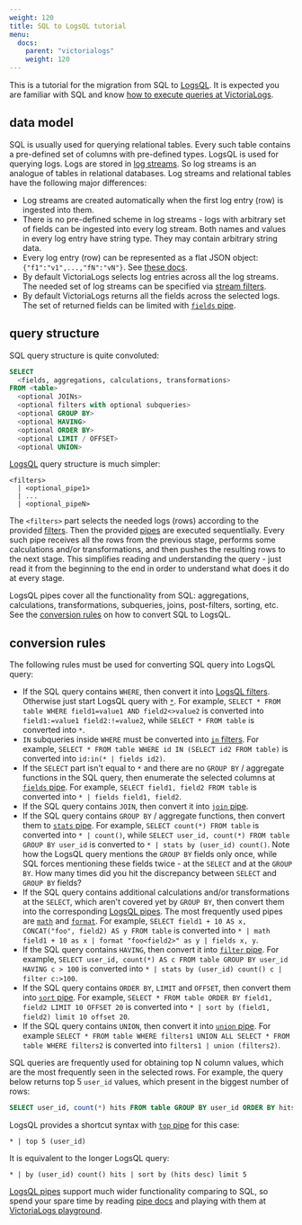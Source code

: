 ```yaml
---
weight: 120
title: SQL to LogsQL tutorial
menu:
  docs:
    parent: "victorialogs"
    weight: 120
---
```


This is a tutorial for the migration from SQL to [LogsQL](https://docs.victoriametrics.com/victorialogs/logsql/).
It is expected you are familiar with SQL and know [how to execute queries at VictoriaLogs](https://docs.victoriametrics.com/victorialogs/querying/).


## data model

SQL is usually used for querying relational tables. Every such table contains a pre-defined set of columns with pre-defined types.
LogsQL is used for querying logs. Logs are stored in [log streams](https://docs.victoriametrics.com/victorialogs/keyconcepts/#stream-fields).
So log streams is an analogue of tables in relational databases. Log streams and relational tables have the following major differences:

- Log streams are created automatically when the first log entry (row) is ingested into them.
- There is no pre-defined scheme in log streams - logs with arbitrary set of fields can be ingested into every log stream.
  Both names and values in every log entry have string type. They may contain arbitrary string data.
- Every log entry (row) can be represented as a flat JSON object: `{"f1":"v1",...,"fN":"vN"}`. See [these docs](https://docs.victoriametrics.com/victorialogs/keyconcepts/#data-model).
- By default VictoriaLogs selects log entries across all the log streams. The needed set of log streams can be specified
  via [stream filters](https://docs.victoriametrics.com/victorialogs/logsql/#stream-filter).
- By default VictoriaLogs returns all the fields across the selected logs. The set of returned fields
  can be limited with [`fields` pipe](https://docs.victoriametrics.com/victorialogs/logsql/#fields-pipe).

## query structure

SQL query structure is quite convoluted:

```sql
SELECT
  <fields, aggregations, calculations, transformations>
FROM <table>
  <optional JOINs>
  <optional filters with optional subqueries>
  <optional GROUP BY>
  <optional HAVING>
  <optional ORDER BY>
  <optional LIMIT / OFFSET>
  <optional UNION>
```

[LogsQL](https://docs.victoriametrics.com/victorialogs/logsql/) query structure is much simpler:

```logsql
<filters>
  | <optional_pipe1>
  | ...
  | <optional_pipeN>
```

The `<filters>` part selects the needed logs (rows) according to the provided [filters](https://docs.victoriametrics.com/victorialogs/logsql/#filters).
Then the provided [pipes](https://docs.victoriametrics.com/victorialogs/logsql/#pipes) are executed sequentlially.
Every such pipe receives all the rows from the previous stage, performs some calculations and/or transformations,
and then pushes the resulting rows to the next stage. This simplifies reading and understanding the query - just read it from the beginning
to the end in order to understand what does it do at every stage.

LogsQL pipes cover all the functionality from SQL: aggregations, calculations, transformations, subqueries, joins, post-filters, sorting, etc.
See the [conversion rules](#conversion-rules) on how to convert SQL to LogsQL.

## conversion rules

The following rules must be used for converting SQL query into LogsQL query:

* If the SQL query contains `WHERE`, then convert it into [LogsQL filters](https://docs.victoriametrics.com/victorialogs/logsql/#filters).
  Otherwise just start LogsQL query with [`*`](https://docs.victoriametrics.com/victorialogs/logsql/#any-value-filter).
  For example, `SELECT * FROM table WHERE field1=value1 AND field2<>value2` is converted into `field1:=value1 field2:!=value2`,
  while `SELECT * FROM table` is converted into `*`.
* `IN` subqueries inside `WHERE` must be converted into [`in` filters](https://docs.victoriametrics.com/victorialogs/logsql/#multi-exact-filter).
  For example, `SELECT * FROM table WHERE id IN (SELECT id2 FROM table)` is converted into `id:in(* | fields id2)`.
* If the `SELECT` part isn't equal to `*` and there are no `GROUP BY` / aggregate functions in the SQL query, then enumerate
  the selected columns at [`fields` pipe](https://docs.victoriametrics.com/victorialogs/logsql/#fields-pipe).
  For example, `SELECT field1, field2 FROM table` is converted into `* | fields field1, field2`.
* If the SQL query contains `JOIN`, then convert it into [`join` pipe](https://docs.victoriametrics.com/victorialogs/logsql/#join-pipe).
* If the SQL query contains `GROUP BY` / aggregate functions, then convert them to [`stats` pipe](https://docs.victoriametrics.com/victorialogs/logsql/#stats-pipe).
  For example, `SELECT count(*) FROM table` is converted into `* | count()`, while `SELECT user_id, count(*) FROM table GROUP BY user_id`
  is converted to `* | stats by (user_id) count()`. Note how the LogsQL query mentions the `GROUP BY` fields only once,
  while SQL forces mentioning these fields twice - at the `SELECT` and at the `GROUP BY`. How many times did you hit the discrepancy
  between `SELECT` and `GROUP BY` fields?
* If the SQL query contains additional calculations and/or transformations at the `SELECT`, which aren't covered yet by `GROUP BY`,
  then convert them into the corresponding [LogsQL pipes](https://docs.victoriametrics.com/victorialogs/logsql/#pipes).
  The most frequently used pipes are [`math`](https://docs.victoriametrics.com/victorialogs/logsql/#math-pipe)
  and [`format`](https://docs.victoriametrics.com/victorialogs/logsql/#format-pipe).
  For example, `SELECT field1 + 10 AS x, CONCAT("foo", field2) AS y FROM table` is converted into `* | math field1 + 10 as x | format "foo<field2>" as y | fields x, y`.
* If the SQL query contains `HAVING`, then convert it into [`filter` pipe](https://docs.victoriametrics.com/victorialogs/logsql/#filter-pipe).
  For example, `SELECT user_id, count(*) AS c FROM table GROUP BY user_id HAVING c > 100` is converted into `* | stats by (user_id) count() c | filter c:>100`.
* If the SQL query contains `ORDER BY`, `LIMIT` and `OFFSET`, then convert them into [`sort` pipe](https://docs.victoriametrics.com/victorialogs/logsql/#sort-pipe).
  For example, `SELECT * FROM table ORDER BY field1, field2 LIMIT 10 OFFSET 20` is converted into `* | sort by (field1, field2) limit 10 offset 20`.
* If the SQL query contains `UNION`, then convert it into [`union` pipe](https://docs.victoriametrics.com/victorialogs/logsql/#union-pipe).
  For example `SELECT * FROM table WHERE filters1 UNION ALL SELECT * FROM table WHERE filters2` is converted into `filters1 | union (filters2)`.

SQL queries are frequently used for obtaining top N column values, which are the most frequently seen in the selected rows.
For example, the query below returns top 5 `user_id` values, which present in the biggest number of rows:

```sql
SELECT user_id, count(*) hits FROM table GROUP BY user_id ORDER BY hits DESC LIMIT 5
```

LogsQL provides a shortcut syntax with [`top` pipe](https://docs.victoriametrics.com/victorialogs/logsql/#top-pipe) for this case:

```logsql
* | top 5 (user_id)
```

It is equivalent to the longer LogsQL query:

```logsql
* | by (user_id) count() hits | sort by (hits desc) limit 5
```

[LogsQL pipes](https://docs.victoriametrics.com/victorialogs/logsql/#pipes) support much wider functionality comparing to SQL,
so spend your spare time by reading [pipe docs](https://docs.victoriametrics.com/victorialogs/logsql/) and playing with them
at [VictoriaLogs playground](https://play-vmlogs.victoriametrics.com/).
